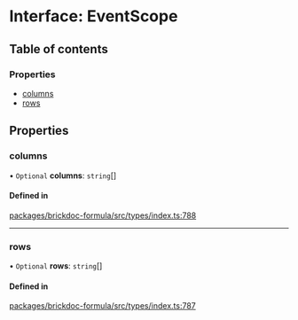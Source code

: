 # Interface: EventScope

## Table of contents

### Properties

- [columns](EventScope.md#columns)
- [rows](EventScope.md#rows)

## Properties

### <a id="columns" name="columns"></a> columns

• `Optional` **columns**: `string`[]

#### Defined in

[packages/brickdoc-formula/src/types/index.ts:788](https://github.com/brickdoc/brickdoc/blob/main/packages/brickdoc-formula/src/types/index.ts#L788)

___

### <a id="rows" name="rows"></a> rows

• `Optional` **rows**: `string`[]

#### Defined in

[packages/brickdoc-formula/src/types/index.ts:787](https://github.com/brickdoc/brickdoc/blob/main/packages/brickdoc-formula/src/types/index.ts#L787)
